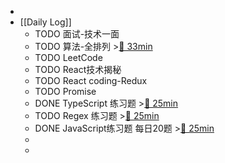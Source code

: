 -
- [[Daily Log]]
	- TODO 面试-技术一面
	- TODO 算法-全排列 >[🍅 33min](#agenda-pomo://?t=f-1688633729287-1500%2Cp-1688637192499-461)
	- TODO LeetCode
	- TODO React技术揭秘
	- TODO React coding-Redux
	- TODO Promise
	- DONE TypeScript 练习题 >[🍅 25min](#agenda-pomo://?t=f-1688706106858-1500)
	- TODO Regex 练习题 >[🍅 25min](#agenda-pomo://?t=f-1688708196499-1500)
	- DONE JavaScript练习题 每日20题 >[🍅 25min](#agenda-pomo://?t=f-1688702978711-1500)
	-
	-